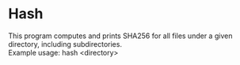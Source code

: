 # Hash
This program computes and prints SHA256 for all files under a given directory, including subdirectories.<br/>
Example usage: hash &lt;directory&gt;
